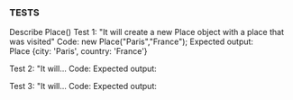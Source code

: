 ### TESTS

Describe Place()
Test 1: "It will create a new Place object with a place that was visited"
Code: new Place("Paris","France");
Expected output: Place {city: 'Paris', country: 'France'}
<!--
function Place(city, country) {
    this.city = city;
    this.country = country;
-->
Test 2: "It will...
Code:
Expected output:

Test 3: "It will...
Code:
Expected output: